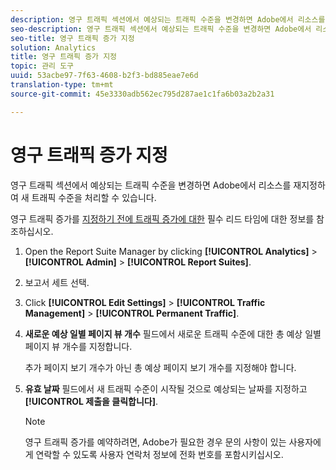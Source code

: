 ```yaml
---
description: 영구 트래픽 섹션에서 예상되는 트래픽 수준을 변경하면 Adobe에서 리소스를 재지정하여 새 트래픽 수준을 처리할 수 있습니다.
seo-description: 영구 트래픽 섹션에서 예상되는 트래픽 수준을 변경하면 Adobe에서 리소스를 재지정하여 새 트래픽 수준을 처리할 수 있습니다.
seo-title: 영구 트래픽 증가 지정
solution: Analytics
title: 영구 트래픽 증가 지정
topic: 관리 도구
uuid: 53acbe97-7f63-4608-b2f3-bd885eae7e6d
translation-type: tm+mt
source-git-commit: 45e3330adb562ec795d287ae1c1fa6b03a2b2a31

---
```



# 영구 트래픽 증가 지정

영구 트래픽 섹션에서 예상되는 트래픽 수준을 변경하면 Adobe에서 리소스를 재지정하여 새 트래픽 수준을 처리할 수 있습니다.

영구 트래픽 증가를 [지정하기 전에 트래픽 증가에 대한](/help/admin/c-traffic-management/traffic-lead-time.md) 필수 리드 타임에 대한 정보를 참조하십시오.

1. Open the Report Suite Manager by clicking **[!UICONTROL Analytics]** &gt; **[!UICONTROL Admin]** &gt; **[!UICONTROL Report Suites]**.
1. 보고서 세트 선택.
1. Click **[!UICONTROL Edit Settings]** &gt; **[!UICONTROL Traffic Management]** &gt; **[!UICONTROL Permanent Traffic]**.
1. **새로운 예상 일별 페이지 뷰 개수** 필드에서 새로운 트래픽 수준에 대한 총 예상 일별 페이지 뷰 개수를 지정합니다.

   추가 페이지 보기 개수가 아닌 총 예상 페이지 보기 개수를 지정해야 합니다.
1. **유효 날짜** 필드에서 새 트래픽 수준이 시작될 것으로 예상되는 날짜를 지정하고 **[!UICONTROL 제출을 클릭합니다]**.

   >[!NOTE]
   >
   >영구 트래픽 증가를 예약하려면, Adobe가 필요한 경우 문의 사항이 있는 사용자에게 연락할 수 있도록 사용자 연락처 정보에 전화 번호를 포함시키십시오.

